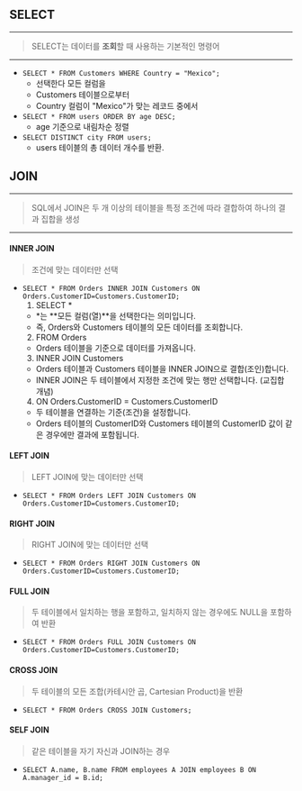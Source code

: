 ## SELECT
---
> SELECT는 데이터를 **조회**할 때 사용하는 기본적인 명령어
---
- `SELECT * FROM Customers WHERE Country = "Mexico";`
  - 선택한다 모든 컬럼을
  - Customers 테이블으로부터
  - Country 컬럼이 "Mexico"가 맞는 레코드 중에서
- `SELECT * FROM users ORDER BY age DESC;`
  - age 기준으로 내림차순 정렬
- `SELECT DISTINCT city FROM users;`
  - users 테이블의 총 데이터 개수를 반환.


## JOIN
---
> SQL에서 JOIN은 두 개 이상의 테이블을 특정 조건에 따라 결합하여 하나의 결과 집합을 생성

---
#### INNER JOIN
> 조건에 맞는 데이터만 선택
- `SELECT * FROM Orders INNER JOIN Customers ON Orders.CustomerID=Customers.CustomerID;`
  1. SELECT *
    - *는 **모든 컬럼(열)**을 선택한다는 의미입니다.
    - 즉, Orders와 Customers 테이블의 모든 데이터를 조회합니다.
  2. FROM Orders
	- Orders 테이블을 기준으로 데이터를 가져옵니다.
  3. INNER JOIN Customers
	- Orders 테이블과 Customers 테이블을 INNER JOIN으로 결합(조인)합니다.
	- INNER JOIN은 두 테이블에서 지정한 조건에 맞는 행만 선택합니다. (교집합 개념)
  4. ON Orders.CustomerID = Customers.CustomerID
	- 두 테이블을 연결하는 기준(조건)을 설정합니다.
	- Orders 테이블의 CustomerID와 Customers 테이블의 CustomerID 값이 같은 경우에만 결과에 포함됩니다.

#### LEFT JOIN 
> LEFT JOIN에 맞는 데이터만 선택
- `SELECT * FROM Orders LEFT JOIN Customers ON Orders.CustomerID=Customers.CustomerID;`

#### RIGHT JOIN
> RIGHT JOIN에 맞는 데이터만 선택
- `SELECT * FROM Orders RIGHT JOIN Customers ON Orders.CustomerID=Customers.CustomerID;`

#### FULL JOIN
> 두 테이블에서 일치하는 행을 포함하고, 일치하지 않는 경우에도 NULL을 포함하여 반환
- `SELECT * FROM Orders FULL JOIN Customers ON Orders.CustomerID=Customers.CustomerID;`

#### CROSS JOIN
> 두 테이블의 모든 조합(카테시안 곱, Cartesian Product)을 반환
- `SELECT * FROM Orders CROSS JOIN Customers;`

#### SELF JOIN
> 같은 테이블을 자기 자신과 JOIN하는 경우
- `SELECT A.name, B.name FROM employees A JOIN employees B ON A.manager_id = B.id;`

